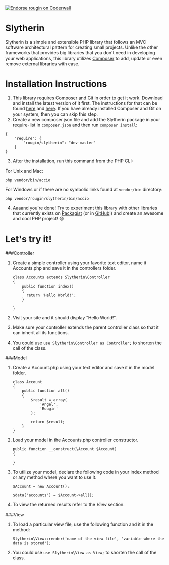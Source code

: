 <a href="https://coderwall.com/rougin"><img alt="Endorse rougin on Coderwall" src="https://api.coderwall.com/rougin/endorsecount.png" /></a>

Slytherin
=========

Slytherin is a simple and extensible PHP library that follows an MVC software architectural pattern for creating small projects. Unlike the other frameworks that provides big libraries that you don't need in developing your web applications, this library utilizes [Composer](https://getcomposer.org) to add, update or even remove external libraries with ease.

Installation Instructions
============
1. This library requires [Composer](https://getcomposer.org) and [Git](http://git-scm.com) in order to get it work. Download and install the latest version of it first. The instructions for that can be found [here](http://git-scm.com/downloads) and [here](https://getcomposer.org/download/). If you have already installed Composer and Git on your system, then you can skip this step.
2. Create a new composer.json file and add the Slytherin package in your require-list in ```composer.json``` and then run ```composer install```:

  ```
  {
      "require": {
          "rougin/slytherin": "dev-master"
      }
  }
  ```
  
3. After the installation, run this command from the PHP CLI:

  For Unix and Mac:

  ```php vendor/bin/accio```
  
  For Windows or if there are no symbolic links found at ```vendor/bin``` directory:

  ```php vendor/rougin/slytherin/bin/accio```

4. Aaaand you're done! Try to experiment this library with other libraries that currently exists on [Packagist](https://packagist.org/) (or in [GitHub](https://github.com/search?utf8=%E2%9C%93&q=php+library)!) and create an awesome and cool PHP project! :smile:


Let's try it!
============

###Controller

1. Create a simple controller using your favorite text editor, name it Accounts.php and save it in the controllers folder. 
    ```
    class Accounts extends Slytherin\Controller
    {
        public function index()
        {
          return 'Hello World!';
        }

    }
    ```
    
2. Visit your site and it should display "Hello World!".

3. Make sure your controller extends the parent controller class so that it can inherit all its functions.

4. You could use ```use Slytherin\Controller as Controller;``` to shorten the call of the class.

###Model

1. Create a Account.php using your text editor and save it in the model folder.
    ```
    class Account
    {
        public function all()
        {
            $result = array(
                'Angel',
                'Rougin'
            );

            return $result;
        }
    }
    ```

2. Load your model in the Accounts.php controller constructor.
    ```
    public function __construct(\Account $Account)
    {

    }
    ```

3. To utilize your model, declare the following code in your index method or any method where you want to use it.
    ```
    $Account = new Account();

    $data['accounts'] = $Account->all();
    ```

4. To view the returned results refer to the *View* section.

###View

1. To load a particular view file, use the following function and it in the method: 

    ```Slytherin\View::render('name of the view file', 'variable where the data is stored');```

2. You could use ```use Slytherin\View as View;``` to shorten the call of the class.